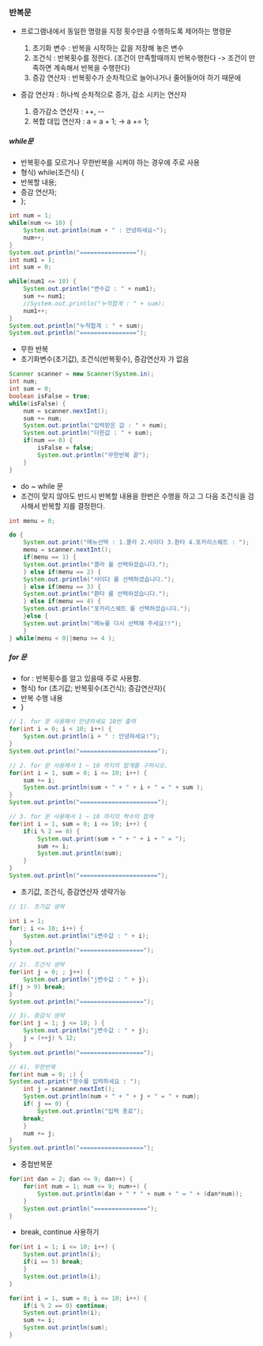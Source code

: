 ### 반복문
- 프로그램내에서 동일한 명령을 지정 횟수만큼 수행하도록 제어하는 명령문
	1. 초기화 변수 : 반복을 시작하는 값을 저장해 놓은 변수
	2. 조건식 : 반복횟수를 정한다. (조건이 만족할때까지 반복수행한다 -> 조건이 만족하면 계속해서 반복을 수행한다)
	3. 증감 연산자 : 반복횟수가 순차적으로 늘어나거나 줄어들어야 하기 때문에

- 증감 연산자 : 하나씩 순차적으로 증가, 감소 시키는 연산자
	1. 증가감소 연산자 : ++, --
	2. 복합 대입 연산자 : a = a + 1; -> a += 1;

##### while문
-  반복횟수를 모르거나 무한반복을 시켜야 하는 경우에 주로 사용
-  형식) while(조건식) {
-  반복할 내용;
-  증감 연산자;
- };
```java title:Java
int num = 1;
while(num <= 10) {
	System.out.println(num + " : 안녕하세요~");
	num++;
}
System.out.println("================");
int num1 = 1;
int sum = 0;

while(num1 <= 10) {
	System.out.println("변수값 : " + num1);
	sum += num1;
	//System.out.println("누적합계 : " + sum);
	num1++;
}
System.out.println("누적합계 : " + sum);
System.out.println("================");
```

- 무한 반복
- 초기화변수(초기값), 조건식(반복횟수), 증감연산자 가 없음
```Java title:Java
Scanner scanner = new Scanner(System.in);
int num;
int sum = 0;
boolean isFalse = true;
while(isFalse) {
	num = scanner.nextInt();
	sum += num;
	System.out.println("입력받은 값 : " + num);
	System.out.println("더한값 : " + sum);
	if(num == 0) {
		isFalse = false;
		System.out.println("무한반복 끝");
	}
}

```

- do ~ while 문
- 조건이 맞지 않아도 반드시 반복할 내용을 한번은 수행을 하고 그 다음 조건식을 검사해서 반복할 지를 결정한다.

```java title:Java
int menu = 0;

do {
	System.out.print("메뉴선택 : 1.콜라 2.사이다 3.환타 4.포카리스웨트 : ");
	menu = scanner.nextInt();
	if(menu == 1) {
	System.out.println("콜라 를 선택하셨습니다.");
	} else if(menu == 2) {
	System.out.println("사이다 를 선택하셨습니다.");
	} else if(menu == 3) {
	System.out.println("환타 를 선택하셨습니다.");
	} else if(menu == 4) {
	System.out.println("포카리스웨트 를 선택하셨습니다.");
	}else {
	System.out.println("메뉴를 다시 선택해 주세요!!");
	}
} while(menu < 0||menu >= 4 );

```

##### for 문
- for : 반복횟수를 알고 있을때 주로 사용함.
- 형식) for (초기값; 반복횟수(조건식); 증감연산자){
-  반복 수행 내용
-  }
```java title:Java
// 1. for 문 사용해서 안녕하세요 10번 출력
for(int i = 0; i < 10; i++) {
	System.out.println(i + " : 안녕하세요!");
}
System.out.println("======================");

// 2. for 문 사용해서 1 ~ 10 까지의 합계를 구하시오.
for(int i = 1, sum = 0; i <= 10; i++) {
	sum += i;
	System.out.println(sum + " + " + i + " = " + sum );
}
System.out.println("======================");

// 3. for 문 사용해서 1 ~ 10 까지의 짝수의 합계
for(int i = 1, sum = 0; i <= 10; i++) {
	if(i % 2 == 0) {
		System.out.print(sum + " + " + i + " = ");
		sum += i;
		System.out.println(sum);
	}
}
System.out.println("======================");

```

- 초기값, 조건식, 증감연산자 생략가능
```java title:Java
// 1). 초기값 생략

int i = 1;
for(; i <= 10; i++) {
	System.out.println("i변수값 : " + i);
}
System.out.println("==================");

// 2). 조건식 생략
for(int j = 0; ; j++) {
	System.out.println("j변수값 : " + j);
if(j > 9) break;
}
System.out.println("==================");

// 3). 증감식 생략 
for(int j = 1; j <= 10; ) {
	System.out.println("j변수값 : " + j);
	j = (++j) % 12;
}
System.out.println("==================");

// 4). 무한반복
for(int num = 0; ;) {
System.out.print("정수를 입력하세요 : ");
	int j = scanner.nextInt();
	System.out.println(num + " + " + j + " = " + num);
	if( j == 0) {
		System.out.println("입력 종료");
	break;
	}
	num += j;
}
System.out.println("==================");
```

- 중첩반복문
```java title:Java
for(int dan = 2; dan <= 9; dan++) {
	for(int num = 1; num <= 9; num++) {
		System.out.println(dan + " * " + num + " = " + (dan*num));
	}
	System.out.println("===============");
}
```


- break, continue 사용하기
```java title:Java
for(int i = 1; i <= 10; i++) {
	System.out.println(i);
	if(i == 5) break;
	}
	System.out.println(i);
}

for(int i = 1, sum = 0; i <= 10; i++) {
	if(i % 2 == 0) continue;
	System.out.println(i);
	sum += i;
	System.out.println(sum);
}

